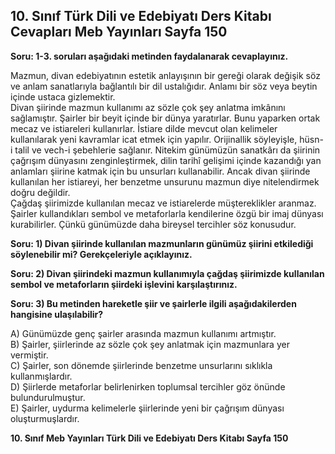 ## 10. Sınıf Türk Dili ve Edebiyatı Ders Kitabı Cevapları Meb Yayınları Sayfa 150

**Soru: 1-3. soruları aşağıdaki metinden faydalanarak cevaplayınız.**

Mazmun, divan edebiyatının estetik anlayışının bir gereği olarak değişik söz ve anlam sanatlarıyla bağlantılı bir dil ustalığıdır. Anlamı bir söz veya beytin içinde ustaca gizlemektir.  
 Divan şiirinde mazmun kullanımı az sözle çok şey anlatma imkânını sağlamıştır. Şairler bir beyit içinde bir dünya yaratırlar. Bunu yaparken ortak mecaz ve istiareleri kullanırlar. İstiare dilde mevcut olan kelimeler kullanılarak yeni kavramlar icat etmek için yapılır. Orijinallik söyleyişle, hüsn-i talil ve vech-i şebehlerie sağlanır. Nitekim günümüzün sanatkârı da şiirinin çağrışım dünyasını zenginleştirmek, dilin tarihî gelişimi içinde kazandığı yan anlamları şiirine katmak için bu unsurları kullanabilir. Ancak divan şiirinde kullanılan her istiareyi, her benzetme unsurunu mazmun diye nitelendirmek doğru değildir.  
 Çağdaş şiirimizde kullanılan mecaz ve istiarelerde müştereklikler aranmaz. Şairler kullandıkları sembol ve metaforlarla kendilerine özgü bir imaj dünyası kurabilirler. Çünkü günümüzde daha bireysel tercihler söz konusudur.

**Soru: 1) Divan şiirinde kullanılan mazmunların günümüz şiirini etkilediği söylenebilir mi? Gerekçeleriyle açıklayınız.**

**Soru: 2) Divan şiirindeki mazmun kullanımıyla çağdaş şiirimizde kullanılan sembol ve metaforların şiirdeki işlevini karşılaştırınız.**

**Soru: 3) Bu metinden hareketle şiir ve şairlerle ilgili aşağıdakilerden hangisine ulaşılabilir?**

A) Günümüzde genç şairler arasında mazmun kullanımı artmıştır.  
 B) Şairler, şiirlerinde az sözle çok şey anlatmak için mazmunlara yer vermiştir.  
 C) Şairler, son dönemde şiirlerinde benzetme unsurlarını sıklıkla kullanmışlardır.  
 D) Şiirlerde metaforlar belirlenirken toplumsal tercihler göz önünde bulundurulmuştur.  
 E) Şairler, uydurma kelimelerle şiirlerinde yeni bir çağrışım dünyası oluşturmuşlardır.

**10. Sınıf Meb Yayınları Türk Dili ve Edebiyatı Ders Kitabı Sayfa 150**